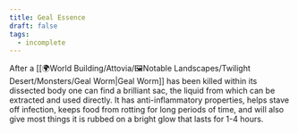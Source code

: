 ```yaml
---
title: Geal Essence
draft: false
tags:
  - incomplete
---
```

After a [[🌍World Building/Attovia/🖼Notable Landscapes/Twilight Desert/Monsters/Geal Worm|Geal Worm]] has been killed within its dissected body one can find a brilliant sac, the liquid from which can be extracted and used directly. It has anti-inflammatory properties, helps stave off infection, keeps food from rotting for long periods of time, and will also give most things it is rubbed on a bright glow that lasts for 1-4 hours.
